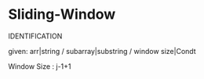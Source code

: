 # Sliding-Window

IDENTIFICATION

given:  arr|string  /  subarray|substring  /  window size|Condt 

Window Size : j-1+1
